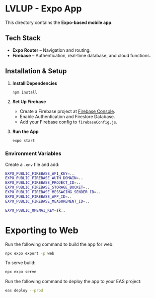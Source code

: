 # LVLUP - Expo App  

This directory contains the **Expo-based mobile app**.  

## Tech Stack  
- **Expo Router** – Navigation and routing.  
- **Firebase** – Authentication, real-time database, and cloud functions.  

## Installation & Setup  

1. **Install Dependencies**  
   ```sh
   npm install
   ```  
2. **Set Up Firebase**  
   - Create a Firebase project at [Firebase Console](https://console.firebase.google.com/).  
   - Enable Authentication and Firestore Database.  
   - Add your Firebase config to `firebaseConfig.js`.  

3. **Run the App**  
   ```sh
   expo start
   ```  

### Environment Variables  
Create a `.env` file and add:  
```bash
EXPO_PUBLIC_FIREBASE_API_KEY=..
EXPO_PUBLIC_FIREBASE_AUTH_DOMAIN=..
EXPO_PUBLIC_FIREBASE_PROJECT_ID=..
EXPO_PUBLIC_FIREBASE_STORAGE_BUCKET=..
EXPO_PUBLIC_FIREBASE_MESSAGING_SENDER_ID=..
EXPO_PUBLIC_FIREBASE_APP_ID=..
EXPO_PUBLIC_FIREBASE_MEASUREMENT_ID=..

EXPO_PUBLIC_OPENAI_KEY=sk..
```  

# Exporting to Web

Run the following command to build the app for web:

```bash
npx expo export -p web
```

To serve build:

```bash
npx expo serve
```

Run the following command to deploy the app to your EAS project:

```bash
eas deploy --prod
```
